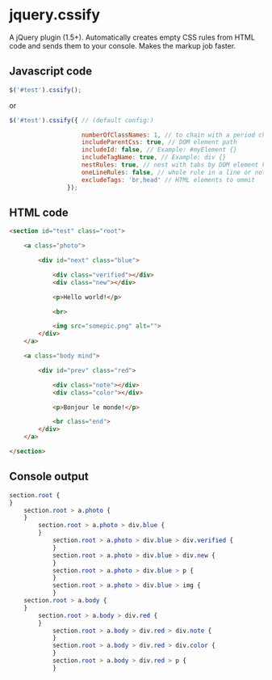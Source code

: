 # jquery.cssify

A jQuery plugin (1.5+).
Automatically creates empty CSS rules from HTML code and sends them to your console. 
Makes the markup job faster.


Javascript code
-----------------------------

```javascript
$('#test').cssify();
```
or
```javascript
$('#test').cssify({	// (default config:)

					numberOfClassNames: 1, // to chain with a period char Example: div.firstClass.secondClass
					includeParentCss: true, // DOM element path
					includeId: false, // Example: #myElement {}
					includeTagName: true, // Example: div {}
					nestRules: true, // nest with tabs by DOM element hierarchy
					oneLineRules: false, // whole rule in a line or not
					excludeTags: 'br,head' // HTML elements to ommit
				});
```

HTML code
-----------------------------
```html
<section id="test" class="root">

	<a class="photo">

		<div id="next" class="blue">

			<div class="verified"></div>
			<div class="new"></div>

			<p>Hello world!</p>

			<br>

			<img src="somepic.png" alt="">
		</div>
	</a>

	<a class="body mind">

		<div id="prev" class="red">

			<div class="note"></div>
			<div class="color"></div>

			<p>Bonjour le monde!</p>

			<br class="end">
		</div>
	</a>	

</section>
```

Console output
-----------------------------
```css
section.root {
}
	section.root > a.photo {
	}
		section.root > a.photo > div.blue {
		}
			section.root > a.photo > div.blue > div.verified {
			}
			section.root > a.photo > div.blue > div.new {
			}
			section.root > a.photo > div.blue > p {
			}
			section.root > a.photo > div.blue > img {
			}
	section.root > a.body {
	}
		section.root > a.body > div.red {
		}
			section.root > a.body > div.red > div.note {
			}
			section.root > a.body > div.red > div.color {
			}
			section.root > a.body > div.red > p {
			}
```
